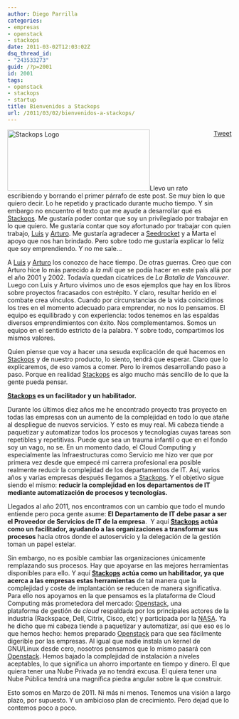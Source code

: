 ```yaml
---
author: Diego Parrilla
categories:
- empresas
- openstack
- stackops
date: 2011-03-02T12:03:02Z
dsq_thread_id:
- "243533273"
guid: /?p=2001
id: 2001
tags:
- openstack
- stackops
- startup
title: Bienvenidos a Stackops
url: /2011/03/02/bienvenidos-a-stackops/
---
```


<div style="float: right; margin-left: 10px;">
  <a href="https://twitter.com/share" class="twitter-share-button" data-via="nubeblog" data-hashtags="openstack,stackops,startup" data-count="vertical" data-url="/2011/03/02/bienvenidos-a-stackops/">Tweet</a>
</div>

<img class="alignright" title="Stackops Logo" src="http://stackops.s3.amazonaws.com/STACKOPSLOGO-SMALL.png" alt="Stackops Logo" width="320" height="137" />Llevo un rato escribiendo y borrando el primer párrafo de este post. Se muy bien lo que quiero decir. Lo he repetido y practicado durante mucho tiempo. Y sin embargo no encuentro el texto que me ayude a desarrollar qué es [Stackops](http://www.stackops.com). Me gustaría poder contar que soy un privilegiado por trabajar en lo que quiero. Me gustaría contar que soy afortunado por trabajar con quien trabajo, [Luis](http://www.linkedin.com/in/luisgervaso) y [Arturo](http://www.linkedin.com/in/suarezmartin). Me gustaría agradecer a [Seedrocket](http://www.seedrocket.com) y a Marta el apoyo que nos han brindado. Pero sobre todo me gustaría explicar lo feliz que soy emprendiendo. Y no me sale&#8230;

A [Luis](http://www.linkedin.com/in/luisgervaso) y [Arturo](http://www.linkedin.com/in/suarezmartin) los conozco de hace tiempo. De otras guerras. Creo que con Arturo hice lo más parecido a _la mili_ que se podía hacer en este país allá por el año 2001 y 2002. Todavía quedan cicatrices de _La Batalla de Vancouver_. Luego con Luis y Arturo vivimos uno de esos ejemplos que hay en los libros sobre proyectos fracasados con estrépito. Y claro, resultar herido en el combate crea vínculos. Cuando por circunstancias de la vida coincidimos los tres en el momento adecuado para emprender, no nos lo pensamos. El equipo es equilibrado y con experiencia: todos tenemos en las espaldas diversos emprendimientos con éxito. Nos complementamos. Somos un equipo en el sentido estricto de la palabra. Y sobre todo, compartimos los mismos valores.

Quien piense que voy a hacer una sesuda explicación de qué hacemos en [Stackops](http://www.stackops.com) y de nuestro producto, lo siento, tendrá que esperar. Claro que lo explicaremos, de eso vamos a comer. Pero lo iremos desarrollando paso a paso. Porque en realidad [Stackops](http://www.stackops.com) es algo mucho más sencillo de lo que la gente pueda pensar.

**[Stackops](http://www.stackops.com) es un facilitador y un habilitador.**

Durante los últimos diez años me he encontrado proyecto tras proyecto en todas las empresas con un aumento de la complejidad en todo lo que atañe al despliegue de nuevos servicios. Y esto es muy real. Mi cabeza tiende a paquetizar y automatizar todos los procesos y tecnologías cuyas tareas son repetibles y repetitivas. Puede que sea un trauma infantil o que en el fondo soy un vago, no se. En un momento dado, el Cloud Computing y especialmente las Infraestructuras como Servicio me hizo ver que por primera vez desde que empecé mi carrera profesional era posible realmente reducir la complejidad de los departamentos de IT. Así, varios años y varias empresas después llegamos a [Stackops](http://www.stackops.com). Y el objetivo sigue siendo el mismo: **reducir la complejidad en los departamentos de IT mediante automatización de procesos y tecnologías.**

Llegados al año 2011, nos encontramos con un cambio que todo el mundo entiende pero poca gente asume: **El Departamento de IT debe pasar a ser el Proveedor de Servicios de IT de la empresa**.  Y aquí [**Stackops**](http://www.stackops.com) **actúa como un facilitador, ayudando a las organizaciones a transformar sus procesos** hacia otros donde el autoservicio y la delegación de la gestión toman un papel estelar.

Sin embargo, no es posible cambiar las organizaciones únicamente remplazando sus procesos. Hay que apoyarse en las mejores herramientas disponibles para ello. Y aquí [**Stackops**](http://www.stackops.com) **actúa como un habilitador, ya que acerca a las empresas estas herramientas** de tal manera que la complejidad y coste de implantación se reducen de manera significativa. Para ello nos apoyamos en la que pensamos es la plataforma de Cloud Computing más prometedora del mercado: [Openstack](http://openstack.org), una plataforma de gestión de _cloud_ respaldada por los principales actores de la industria (Rackspace, Dell, Citrix, Cisco, etc) y participada por la <a href="http://www.nasa.gov/" target="_blank">NASA</a>. Ya he dicho que mi cabeza tiende a paquetizar y automatizar, así que eso es lo que hemos hecho: hemos preparado [Openstack](http://openstack.org) para que sea fácilmente digerible por las empresas. Al igual que nadie instala un kernel de GNU/Linux desde cero, nosotros pensamos que lo mismo pasará con [Openstack](http://openstack.org). Hemos bajado la complejidad de instalación a niveles aceptables, lo que significa un ahorro importante en tiempo y dinero. El que quiera tener una Nube Privada ya no tendrá excusa. El quiera tener una Nube Pública tendrá una magnífica piedra angular sobre la que construir.

Esto somos en Marzo de 2011. Ni más ni menos. Tenemos una visión a largo plazo, por supuesto. Y un ambicioso plan de crecimiento. Pero dejad que lo contemos poco a poco.
